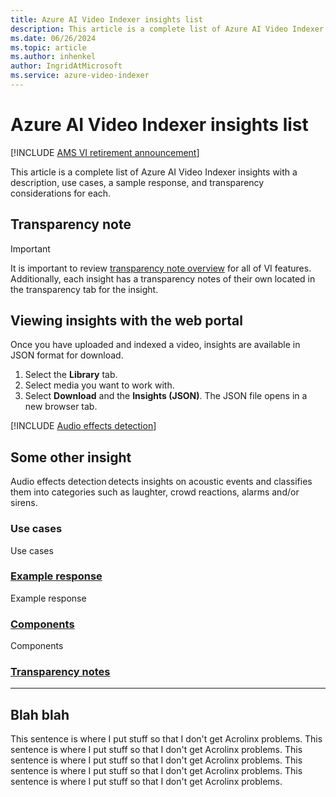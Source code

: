 ```yaml
---
title: Azure AI Video Indexer insights list 
description: This article is a complete list of Azure AI Video Indexer insights with a description, use cases, and a sample response.
ms.date: 06/26/2024
ms.topic: article
ms.author: inhenkel
author: IngridAtMicrosoft
ms.service: azure-video-indexer
---
```


# Azure AI Video Indexer insights list

[!INCLUDE [AMS VI retirement announcement](./includes/important-ams-retirement-avi-announcement.md)]

This article is a complete list of Azure AI Video Indexer insights with a description, use cases, a sample response, and transparency considerations for each.

## Transparency note

> [!IMPORTANT]
> It is important to review [transparency note overview](/legal/azure-video-indexer/transparency-note?context=/azure/azure-video-indexer/context/context) for all of VI features. Additionally, each insight has a transparency notes of their own located in the transparency tab for the insight.

## Viewing insights with the web portal

Once you have uploaded and indexed a video, insights are available in JSON format for download.

1. Select the **Library** tab.
1. Select media you want to work with.
1. Select **Download** and the **Insights (JSON)**. The JSON file opens in a new browser tab.

[!INCLUDE [Audio effects detection](./includes/audio-effects-detection.md)]

## Some other insight

Audio effects detection detects insights on acoustic events and classifies them into categories such as laughter, crowd reactions, alarms and/or sirens.

### Use cases

Use cases

### [Example response](#tab/otherresponse)

Example response

### [Components](#tab/othercomponents)

Components

### [Transparency notes](#tab/othercomponentstransnote)



---

## Blah blah

This sentence is where I put stuff so that I don't get Acrolinx problems. This sentence is where I put stuff so that I don't get Acrolinx problems. This sentence is where I put stuff so that I don't get Acrolinx problems. This sentence is where I put stuff so that I don't get Acrolinx problems. This sentence is where I put stuff so that I don't get Acrolinx problems.
